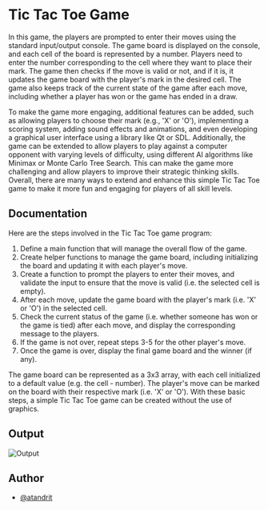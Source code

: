 
# Tic Tac Toe Game

In this game, the players are prompted to enter their moves using the standard input/output console. The game board is displayed on the console, and each cell of the board is represented by a number. Players need to enter the number corresponding to the cell where they want to place their mark. The game then checks if the move is valid or not, and if it is, it updates the game board with the player's mark in the desired cell. The game also keeps track of the current state of the game after each move, including whether a player has won or the game has ended in a draw.

To make the game more engaging, additional features can be added, such as allowing players to choose their mark (e.g., 'X' or 'O'), implementing a scoring system, adding sound effects and animations, and even developing a graphical user interface using a library like Qt or SDL. Additionally, the game can be extended to allow players to play against a computer opponent with varying levels of difficulty, using different AI algorithms like Minimax or Monte Carlo Tree Search. This can make the game more challenging and allow players to improve their strategic thinking skills. Overall, there are many ways to extend and enhance this simple Tic Tac Toe game to make it more fun and engaging for players of all skill levels.
## Documentation


Here are the steps involved in the Tic Tac Toe game program:

1. Define a main function that will manage the overall flow of the game.
2. Create helper functions to manage the game board, including initializing the board and updating it with each player's move.
3. Create a function to prompt the players to enter their moves, and validate the input to ensure that the move is valid (i.e. the selected cell is empty).
4. After each move, update the game board with the player's mark (i.e. 'X' or 'O') in the selected cell.
5. Check the current status of the game (i.e. whether someone has won or the game is tied) after each move, and display the corresponding message to the players.
6. If the game is not over, repeat steps 3-5 for the other player's move.
7. Once the game is over, display the final game board and the winner (if any).

The game board can be represented as a 3x3 array, with each cell initialized to a default value (e.g. the cell - number). The player's move can be marked on the board with their respective mark (i.e. 'X' or 'O'). With these basic steps, a simple Tic Tac Toe game can be created without the use of graphics.


## Output

![Output](https://user-images.githubusercontent.com/91213354/223536082-9c741a2b-bd47-4f31-8d1d-f9cffe3484ab.png)


## Author

- [@atandrit](https://github.com/atandrit)

